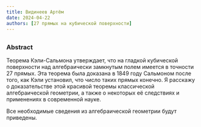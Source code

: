 ```yaml
---
title: Видинеев Артём
date: 2024-04-22
authors: [27 прямых на кубической поверхности]
---
```


## 

### Abstract

Теорема Кэли-Сальмона утверждает, что на гладкой кубической поверхности над алгебраически замкнутым полем имеется в точности 27 прямых. Эта теорема была доказана в 1849 году Сальмоном после того, как Кэли установил, что число таких прямых конечно.
Я расскажу о доказательстве этой красивой теоремы классической алгебраической геометрии, а также о некоторых её следствиях и применениях в современной науке. 

Все необходимые сведения из алгебраической геометрии будут приведены. 





